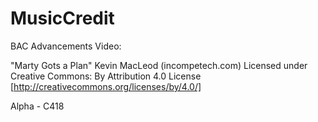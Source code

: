# MusicCredit
BAC Advancements Video:

"Marty Gots a Plan" Kevin MacLeod (incompetech.com)
Licensed under Creative Commons: By Attribution 4.0 License
[http://creativecommons.org/licenses/by/4.0/]

Alpha - C418
